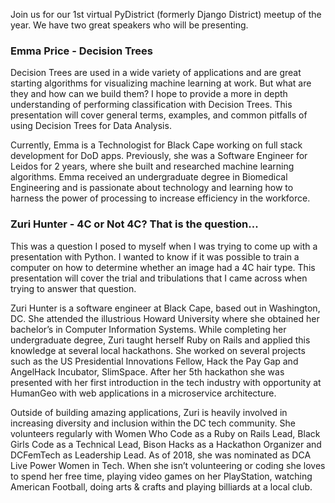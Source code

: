<!--
.. title: March Meetup
.. slug: march-meetup
.. date: 2020-03-23 21:45:49 UTC-04:00
.. tags: meetup
.. category: main-meetup
.. link: https://www.meetup.com/pydistrict/events/269589434/
.. description: PyDistrict's March Meetup
.. type: text
-->

Join us for our 1st virtual PyDistrict (formerly Django District) meetup of the
year. We have two great speakers who will be presenting.

### Emma Price - Decision Trees

Decision Trees are used in a wide variety of applications and are great
starting algorithms for visualizing machine learning at work. But what are they
and how can we build them? I hope to provide a more in depth understanding of
performing classification with Decision Trees. This presentation will cover
general terms, examples, and common pitfalls of using Decision Trees for Data
Analysis.

Currently, Emma is a Technologist for Black Cape working on full stack
development for DoD apps. Previously, she was a Software Engineer for Leidos
for 2 years, where she built and researched machine learning algorithms. Emma
received an undergraduate degree in Biomedical Engineering and is passionate
about technology and learning how to harness the power of processing to
increase efficiency in the workforce.

### Zuri Hunter - 4C or Not 4C? That is the question...

This was a question I posed to myself when I was trying to come up with a
presentation with Python. I wanted to know if it was possible to train a
computer on how to determine whether an image had a 4C hair type. This
presentation will cover the trial and tribulations that I came across when
trying to answer that question.

Zuri Hunter is a software engineer at Black Cape, based out in Washington,
DC. She attended the illustrious Howard University where she obtained her
bachelor’s in Computer Information Systems. While completing her undergraduate
degree, Zuri taught herself Ruby on Rails and applied this knowledge at several
local hackathons. She worked on several projects such as the US Presidential
Innovations Fellow, Hack the Pay Gap and AngelHack Incubator, SlimSpace. After
her 5th hackathon she was presented with her first introduction in the tech
industry with opportunity at HumanGeo with web applications in a microservice
architecture.

Outside of building amazing applications, Zuri is heavily involved in
increasing diversity and inclusion within the DC tech community. She volunteers
regularly with Women Who Code as a Ruby on Rails Lead, Black Girls Code as a
Technical Lead, Bison Hacks as a Hackathon Organizer and DCFemTech as
Leadership Lead. As of 2018, she was nominated as DCA Live Power Women in Tech.
When she isn’t volunteering or coding she loves to spend her free time, playing
video games on her PlayStation, watching American Football, doing arts & crafts
and playing billiards at a local club.
